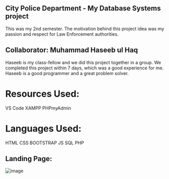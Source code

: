 ## City Police Department - My Database Systems project
  This was my 2nd semester. The motivation behind this project idea was my passion and respect 
  for Law Enforcement authorities.
    
## Collaborator: Muhammad Haseeb ul Haq
  Haseeb is my class-fellow and we did this project together in a group. We completed this project within 7 days, 
  which was a good experience for me. Haseeb is a good programmer and a great problem solver.

# Resources Used:

VS Code
XAMPP 
PHPmyAdmin

# Languages Used:
HTML
CSS
BOOTSTRAP
JS
SQL
PHP

## Landing Page:
![image](https://github.com/user-attachments/assets/32464afc-94c8-496f-9939-476bd7fee2af)
